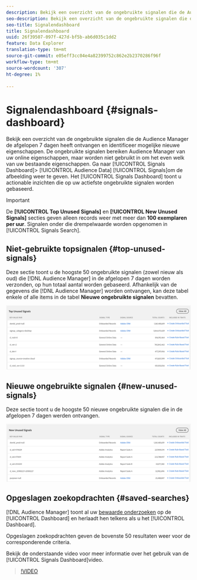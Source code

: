 ```yaml
---
description: Bekijk een overzicht van de ongebruikte signalen die de Audience Manager de afgelopen 7 dagen heeft ontvangen en identificeer mogelijke nieuwe eigenschappen. De ongebruikte signalen bereiken Audience Manager van uw online eigenschappen, maar worden niet gebruikt in om het even welk van uw bestaande eigenschappen. Ga naar Poortgegevens > Signalen om het dashboard Signalen weer te geven. Het Signals Dashboard toont u actionable inzichten die op uw actiefste ongebruikte signalen worden gebaseerd.
seo-description: Bekijk een overzicht van de ongebruikte signalen die de Audience Manager de afgelopen 7 dagen heeft ontvangen en identificeer mogelijke nieuwe eigenschappen. De ongebruikte signalen bereiken Audience Manager van uw online eigenschappen, maar worden niet gebruikt in om het even welk van uw bestaande eigenschappen. Ga naar Poortgegevens > Signalen om het dashboard Signalen weer te geven. Het Signals Dashboard toont u actionable inzichten die op uw actiefste ongebruikte signalen worden gebaseerd.
seo-title: Signalendashboard
title: Signalendashboard
uuid: 26f39507-097f-427d-bf5b-ab6d035c1dd2
feature: Data Explorer
translation-type: tm+mt
source-git-commit: e05eff3cc04e4a82399752c862e2b2370286f96f
workflow-type: tm+mt
source-wordcount: '307'
ht-degree: 1%

---
```



# Signalendashboard {#signals-dashboard}

Bekijk een overzicht van de ongebruikte signalen die de Audience Manager de afgelopen 7 dagen heeft ontvangen en identificeer mogelijke nieuwe eigenschappen. De ongebruikte signalen bereiken Audience Manager van uw online eigenschappen, maar worden niet gebruikt in om het even welk van uw bestaande eigenschappen. Ga naar [!UICONTROL Signals Dashboard]> [!UICONTROL Audience Data] [!UICONTROL Signals]om de afbeelding weer te geven. Het [!UICONTROL Signals Dashboard] toont u actionable inzichten die op uw actiefste ongebruikte signalen worden gebaseerd.

>[!IMPORTANT]
>
>De **[!UICONTROL Top Unused Signals]** en **[!UICONTROL New Unused Signals]** secties geven alleen records weer met meer dan **100 exemplaren per uur**. Signalen onder die drempelwaarde worden opgenomen in [!UICONTROL Signals Search].

## Niet-gebruikte topsignalen {#top-unused-signals}

Deze sectie toont u de hoogste 50 ongebruikte signalen (zowel nieuw als oud) die [!DNL Audience Manager] in de afgelopen 7 dagen worden verzonden, op hun totaal aantal worden gebaseerd. Afhankelijk van de gegevens die [!DNL Audience Manager] worden ontvangen, kan deze tabel enkele of alle items in de tabel **Nieuwe ongebruikte signalen** bevatten.

![](assets/signals-top-unused.png)

## Nieuwe ongebruikte signalen {#new-unused-signals}

Deze sectie toont u de hoogste 50 nieuwe ongebruikte signalen die in de afgelopen 7 dagen werden ontvangen.

![](assets/signals-new-unused.png)

## Opgeslagen zoekopdrachten {#saved-searches}

[!DNL Audience Manager] toont al uw [bewaarde onderzoeken](../../features/data-explorer/data-explorer-signals-search/data-explorer-save-search.md) op de [!UICONTROL Dashboard] en herlaadt hen telkens als u het [!UICONTROL Dashboard].

Opgeslagen zoekopdrachten geven de bovenste 50 resultaten weer voor de corresponderende criteria.

Bekijk de onderstaande video voor meer informatie over het gebruik van de [!UICONTROL Signals Dashboard]video.
>[!VIDEO](https://video.tv.adobe.com/v/25151/)